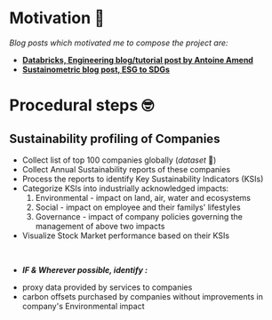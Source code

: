 # Motivation 🚀
_Blog posts which motivated me to compose the project are:_
* **[Databricks, Engineering blog/tutorial post by Antoine Amend](https://databricks.com/blog/2020/07/10/a-data-driven-approach-to-environmental-social-and-governance.html)**
* **[Sustainometric blog post, ESG to SDGs](https://sustainometric.com/esg-to-sdgs-connected-paths-to-a-sustainable-future/)**

# Procedural steps 🤓
## Sustainability profiling of Companies
* Collect list of top 100 companies globally (_dataset_ 💾)
* Collect Annual Sustainability reports of these companies
* Process the reports to identify Key Sustainability Indicators (KSIs)
* Categorize KSIs into industrially acknowledged impacts:
  1. Environmental -  impact on land, air, water and ecosystems
  2. Social - impact on employee and their familys' lifestyles
  3. Governance  - impact of company policies governing the management of above two impacts 
* Visualize Stock Market performance based on their KSIs 
</br>

* _**IF & Wherever possible, identify :**_
- proxy data provided by services to companies
- carbon offsets purchased by companies without improvements in company's Environmental impact
